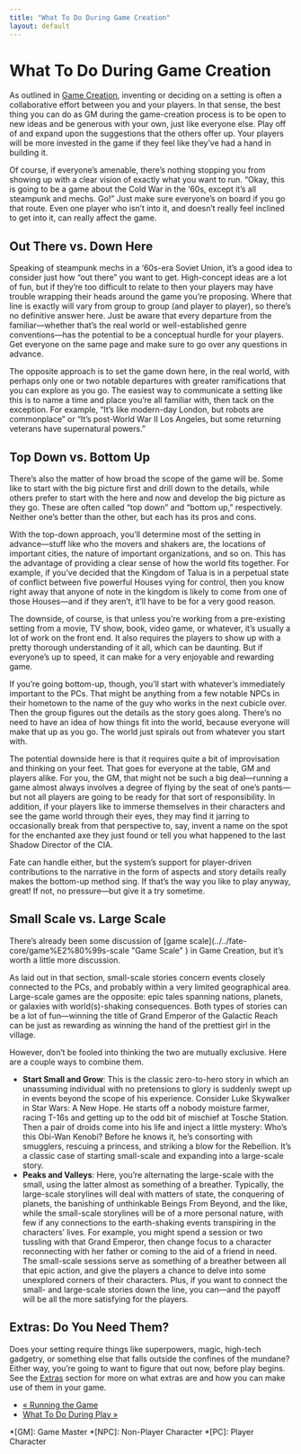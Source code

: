 ```yaml
---
title: "What To Do During Game Creation"
layout: default
---
```


#  What To Do During Game Creation

As outlined in [Game Creation](../../fate-core/game-creation),
inventing or deciding on a setting is often a collaborative effort between you
and your players. In that sense, the best thing you can do as GM during the
game-creation process is to be open to new ideas and be generous with your
own, just like everyone else. Play off of and expand upon the suggestions that
the others offer up. Your players will be more invested in the game if they
feel like they’ve had a hand in building it.

Of course, if everyone’s amenable, there’s nothing stopping you from showing
up with a clear vision of exactly what you want to run. “Okay, this is going
to be a game about the Cold War in the ‘60s, except it’s all steampunk and
mechs. Go!” Just make sure everyone’s on board if you go that route. Even one
player who isn’t into it, and doesn’t really feel inclined to get into it, can
really affect the game.

## Out There vs. Down Here

Speaking of steampunk mechs in a ‘60s-era Soviet Union, it’s a good idea to
consider just how “out there” you want to get. High-concept ideas are a lot of
fun, but if they’re too difficult to relate to then your players may have
trouble wrapping their heads around the game you’re proposing. Where that line
is exactly will vary from group to group (and player to player), so there’s no
definitive answer here. Just be aware that every departure from the
familiar—whether that’s the real world or well-established genre
conventions—has the potential to be a conceptual hurdle for your players. Get
everyone on the same page and make sure to go over any questions in advance.

The opposite approach is to set the game down here, in the real world, with
perhaps only one or two notable departures with greater ramifications that you
can explore as you go. The easiest way to communicate a setting like this is
to name a time and place you’re all familiar with, then tack on the exception.
For example, “It’s like modern-day London, but robots are commonplace” or
“It’s post-World War II Los Angeles, but some returning veterans have
supernatural powers.”

## Top Down vs. Bottom Up

There’s also the matter of how broad the scope of the game will be. Some like
to start with the big picture first and drill down to the details, while
others prefer to start with the here and now and develop the big picture as
they go. These are often called “top down” and “bottom up,” respectively.
Neither one’s better than the other, but each has its pros and cons.

With the top-down approach, you’ll determine most of the setting in
advance—stuff like who the movers and shakers are, the locations of important
cities, the nature of important organizations, and so on. This has the
advantage of providing a clear sense of how the world fits together. For
example, if you’ve decided that the Kingdom of Talua is in a perpetual state
of conflict between five powerful Houses vying for control, then you know
right away that anyone of note in the kingdom is likely to come from one of
those Houses—and if they aren’t, it’ll have to be for a very good reason.

The downside, of course, is that unless you’re working from a pre-existing
setting from a movie, TV show, book, video game, or whatever, it’s usually a
lot of work on the front end. It also requires the players to show up with a
pretty thorough understanding of it all, which can be daunting. But if
everyone’s up to speed, it can make for a very enjoyable and rewarding game.

If you’re going bottom-up, though, you’ll start with whatever’s immediately
important to the PCs. That might be anything from a few notable NPCs in their
hometown to the name of the guy who works in the next cubicle over. Then the
group figures out the details as the story goes along. There’s no need to have
an idea of how things fit into the world, because everyone will make that up
as you go. The world just spirals out from whatever you start with.

The potential downside here is that it requires quite a bit of improvisation
and thinking on your feet. That goes for everyone at the table, GM and players
alike. For you, the GM, that might not be such a big deal—running a game
almost always involves a degree of flying by the seat of one’s pants—but not
all players are going to be ready for that sort of responsibility. In
addition, if your players like to immerse themselves in their characters and
see the game world through their eyes, they may find it jarring to
occasionally break from that perspective to, say, invent a name on the spot
for the enchanted axe they just found or tell you what happened to the last
Shadow Director of the CIA.

Fate can handle either, but the system’s support for player-driven
contributions to the narrative in the form of aspects and story details really
makes the bottom-up method sing. If that’s the way you like to play anyway,
great! If not, no pressure—but give it a try sometime.

## Small Scale vs. Large Scale

There’s already been some discussion of [game scale](../../fate-
core/game%E2%80%99s-scale "Game Scale" ) in Game Creation, but it’s worth a
little more discussion.

As laid out in that section, small-scale stories concern events closely
connected to the PCs, and probably within a very limited geographical area.
Large-scale games are the opposite: epic tales spanning nations, planets, or
galaxies with world(s)-shaking consequences. Both types of stories can be a
lot of fun—winning the title of Grand Emperor of the Galactic Reach can be
just as rewarding as winning the hand of the prettiest girl in the village.

However, don’t be fooled into thinking the two are mutually exclusive. Here
are a couple ways to combine them.

  * **Start Small and Grow**: This is the classic zero-to-hero story in which an unassuming individual with no pretensions to glory is suddenly swept up in events beyond the scope of his experience. Consider Luke Skywalker in Star Wars: A New Hope. He starts off a nobody moisture farmer, racing T-16s and getting up to the odd bit of mischief at Tosche Station. Then a pair of droids come into his life and inject a little mystery: Who’s this Obi-Wan Kenobi? Before he knows it, he’s consorting with smugglers, rescuing a princess, and striking a blow for the Rebellion. It’s a classic case of starting small-scale and expanding into a large-scale story.
  * **Peaks and Valleys**: Here, you’re alternating the large-scale with the small, using the latter almost as something of a breather. Typically, the large-scale storylines will deal with matters of state, the conquering of planets, the banishing of unthinkable Beings From Beyond, and the like, while the small-scale storylines will be of a more personal nature, with few if any connections to the earth-shaking events transpiring in the characters’ lives. For example, you might spend a session or two tussling with that Grand Emperor, then change focus to a character reconnecting with her father or coming to the aid of a friend in need. The small-scale sessions serve as something of a breather between all that epic action, and give the players a chance to delve into some unexplored corners of their characters. Plus, if you want to connect the small- and large-scale stories down the line, you can—and the payoff will be all the more satisfying for the players.

## Extras: Do You Need Them?

Does your setting require things like superpowers, magic, high-tech gadgetry,
or something else that falls outside the confines of the mundane? Either way,
you’re going to want to figure that out now, before play begins. See the
[Extras](../../fate-core/extras "Extras" ) section for more on what
extras are and how you can make use of them in your game.

  * [« Running the Game](/fate-srd/fate-core/running-game)
  * [What To Do During Play »](/fate-srd/fate-core/what-do-during-play)

  *[GM]: Game Master
  *[NPC]: Non-Player Character
  *[PC]: Player Character

